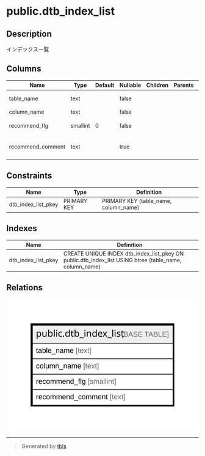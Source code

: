 # public.dtb_index_list

## Description

インデックス一覧

## Columns

| Name | Type | Default | Nullable | Children | Parents | Comment |
| ---- | ---- | ------- | -------- | -------- | ------- | ------- |
| table_name | text |  | false |  |  | テーブル名 |
| column_name | text |  | false |  |  | カラム名 |
| recommend_flg | smallint | 0 | false |  |  | レコメンドフラグ |
| recommend_comment | text |  | true |  |  | レコメンドフラグコメント |

## Constraints

| Name | Type | Definition |
| ---- | ---- | ---------- |
| dtb_index_list_pkey | PRIMARY KEY | PRIMARY KEY (table_name, column_name) |

## Indexes

| Name | Definition |
| ---- | ---------- |
| dtb_index_list_pkey | CREATE UNIQUE INDEX dtb_index_list_pkey ON public.dtb_index_list USING btree (table_name, column_name) |

## Relations

![er](public.dtb_index_list.svg)

---

> Generated by [tbls](https://github.com/k1LoW/tbls)
